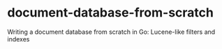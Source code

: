 # document-database-from-scratch
Writing a document database from scratch in Go: Lucene-like filters and indexes
